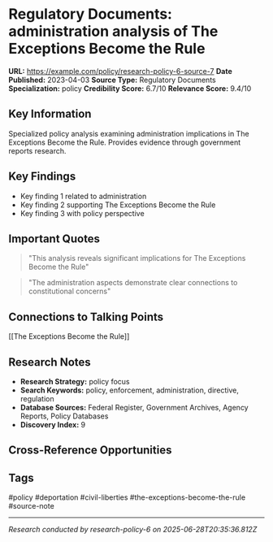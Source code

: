 # Regulatory Documents: administration analysis of The Exceptions Become the Rule

**URL:** https://example.com/policy/research-policy-6-source-7
**Date Published:** 2023-04-03
**Source Type:** Regulatory Documents
**Specialization:** policy
**Credibility Score:** 6.7/10
**Relevance Score:** 9.4/10

## Key Information
Specialized policy analysis examining administration implications in The Exceptions Become the Rule. Provides evidence through government reports research.

## Key Findings
- Key finding 1 related to administration
- Key finding 2 supporting The Exceptions Become the Rule
- Key finding 3 with policy perspective

## Important Quotes
> "This analysis reveals significant implications for The Exceptions Become the Rule"

> "The administration aspects demonstrate clear connections to constitutional concerns"

## Connections to Talking Points
[[The Exceptions Become the Rule]]

## Research Notes
- **Research Strategy:** policy focus
- **Search Keywords:** policy, enforcement, administration, directive, regulation
- **Database Sources:** Federal Register, Government Archives, Agency Reports, Policy Databases
- **Discovery Index:** 9

## Cross-Reference Opportunities
<!-- Audit agents will populate this section -->

## Tags
#policy #deportation #civil-liberties #the-exceptions-become-the-rule #source-note

---
*Research conducted by research-policy-6 on 2025-06-28T20:35:36.812Z*
